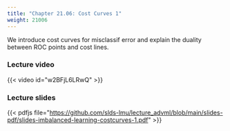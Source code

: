 ```yaml
---
title: "Chapter 21.06: Cost Curves 1"
weight: 21006
---
```

We introduce cost curves for misclassif error and explain the duality between ROC points and cost lines.
<!--more-->

### Lecture video

{{< video id="w2BFjL6LRwQ" >}}

### Lecture slides

{{< pdfjs file="https://github.com/slds-lmu/lecture_advml/blob/main/slides-pdf/slides-imbalanced-learning-costcurves-1.pdf" >}}
